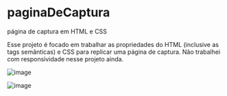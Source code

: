 # paginaDeCaptura
página de captura em HTML e CSS

Esse projeto é focado em trabalhar as propriedades do HTML (inclusive as tags semânticas) e CSS para replicar uma página de captura. Não trabalhei com responsividade nesse projeto ainda.

![image](https://user-images.githubusercontent.com/101480382/169726191-18e54c9f-8df7-480f-a86e-2bf1b5624d77.png)

![image](https://user-images.githubusercontent.com/101480382/169726210-ffba3dd4-abd0-46e1-ac7c-f6f6b77fd9e5.png)


